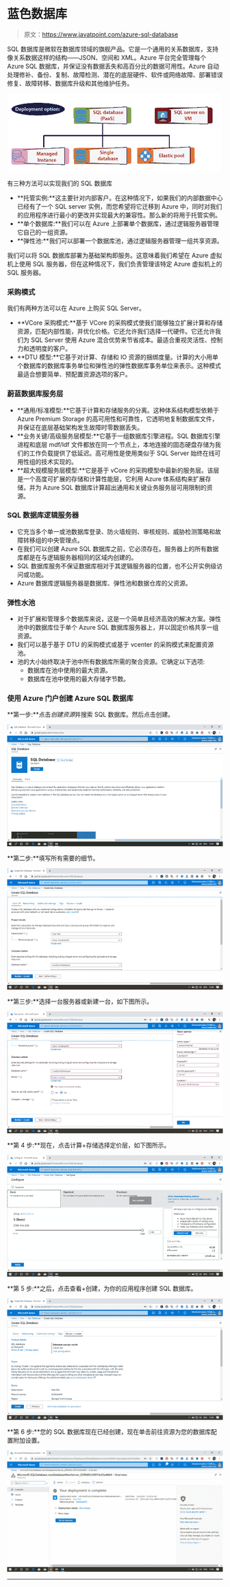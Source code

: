 # 蓝色数据库

> 原文：<https://www.javatpoint.com/azure-sql-database>

SQL 数据库是微软在数据库领域的旗舰产品。它是一个通用的关系数据库，支持像关系数据这样的结构——JSON、空间和 XML。Azure 平台完全管理每个 Azure SQL 数据库，并保证没有数据丢失和高百分比的数据可用性。Azure 自动处理修补、备份、复制、故障检测、潜在的底层硬件、软件或网络故障、部署错误修复、故障转移、数据库升级和其他维护任务。

![Azure SQL Database](img/0c73c4e31b605118226ce5f640414b96.png)

有三种方法可以实现我们的 SQL 数据库

*   **托管实例:**这主要针对内部客户。在这种情况下，如果我们的内部数据中心已经有了一个 SQL server 实例，而您希望将它迁移到 Azure 中，同时对我们的应用程序进行最小的更改并实现最大的兼容性。那么新的将用于托管实例。
*   **单个数据库:**我们可以在 Azure 上部署单个数据库，通过逻辑服务器管理它自己的一组资源。
*   **弹性池:**我们可以部署一个数据库池，通过逻辑服务器管理一组共享资源。

我们可以将 SQL 数据库部署为基础架构即服务。这意味着我们希望在 Azure 虚拟机上使用 SQL 服务器，但在这种情况下，我们负责管理该特定 Azure 虚拟机上的 SQL 服务器。

### 采购模式

我们有两种方法可以在 Azure 上购买 SQL Server。

*   **VCore 采购模式:**基于 VCore 的采购模式使我们能够独立扩展计算和存储资源，匹配内部性能，并优化价格。它还允许我们选择一代硬件。它还允许我们为 SQL Server 使用 Azure 混合优势来节省成本。最适合重视灵活性、控制力和透明度的客户。
*   **DTU 模型:**它基于对计算、存储和 IO 资源的捆绑度量。计算的大小用单个数据库的数据库事务单位和弹性池的弹性数据库事务单位来表示。这种模式最适合想要简单、预配置资源选项的客户。

### 蔚蓝数据库服务层

*   **通用/标准模型:**它基于计算和存储服务的分离。这种体系结构模型依赖于 Azure Premium Storage 的高可用性和可靠性，它透明地复制数据库文件，并保证在底层基础架构发生故障时零数据丢失。
*   **业务关键/高级服务层模型:**它基于一组数据库引擎进程。SQL 数据库引擎进程和底层 mdf/ldf 文件都放在同一个节点上，本地连接的固态硬盘存储为我们的工作负载提供了低延迟。高可用性是使用类似于 SQL Server 始终在线可用性组的技术实现的。
*   **超大规模服务层模型:**它是基于 vCore 的采购模型中最新的服务层。该层是一个高度可扩展的存储和计算性能层，它利用 Azure 体系结构来扩展存储，并为 Azure SQL 数据库计算超出通用和关键业务服务层可用限制的资源。

### SQL 数据库逻辑服务器

*   它充当多个单一或池数据库登录、防火墙规则、审核规则、威胁检测策略和故障转移组的中央管理点。
*   在我们可以创建 Azure SQL 数据库之前，它必须存在。服务器上的所有数据库都是在与逻辑服务器相同的区域内创建的。
*   SQL 数据库服务不保证数据库相对于其逻辑服务器的位置，也不公开实例级访问或功能。
*   Azure 数据库逻辑服务器是数据库、弹性池和数据仓库的父资源。

### 弹性水池

*   对于扩展和管理多个数据库来说，这是一个简单且经济高效的解决方案。弹性池中的数据库位于单个 Azure SQL 数据库服务器上，并以固定价格共享一组资源。
*   我们可以基于基于 DTU 的采购模式或基于 vcenter 的采购模式来配置资源池。
*   池的大小始终取决于池中所有数据库所需的聚合资源。它确定以下选项:
    *   数据库在池中使用的最大资源。
    *   数据库在池中使用的最大存储字节数。

### 使用 Azure 门户创建 Azure SQL 数据库

**第一步:**点击*创建资源*并搜索 SQL 数据库。然后点击创建。

![Azure SQL Database](img/23b16014ab0e59d7a15bbb0cecffaef1.png)

**第二步:**填写所有需要的细节。

![Azure SQL Database](img/b0be9b4fb8886850e6b9eed1b108d162.png)

**第三步:**选择一台服务器或新建一台，如下图所示。

![Azure SQL Database](img/1ed436709f0b3aa9ab6f56f47ef06171.png)

**第 4 步:**现在，点击计算+存储选择定价层，如下图所示。

![Azure SQL Database](img/62ea8b09adc66c84f96381123ef9beb5.png)

**第 5 步:**之后，点击查看+创建，为你的应用程序创建 SQL 数据库。

![Azure SQL Database](img/f2c1297afb29c68bd5d83fd24da8182b.png)

**第 6 步:**您的 SQL 数据库现在已经创建，现在单击前往资源为您的数据库配置附加设置。

![Azure SQL Database](img/d8cab9df9d315db71db5a6c4630042cc.png)

* * *
